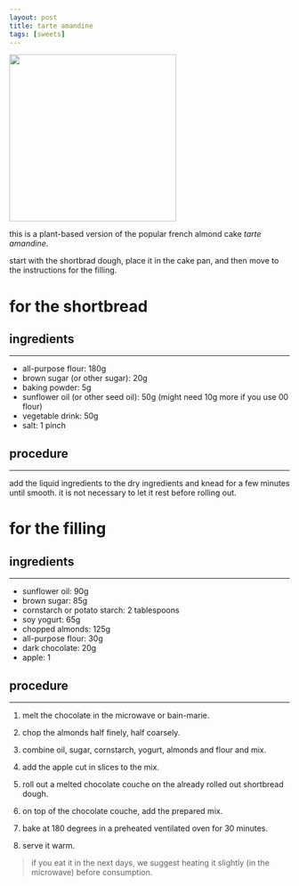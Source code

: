 ```yaml
---
layout: post
title: tarte amandine
tags: [sweets]
---
```


 <img src="../../../images/tarte-amandine.jpeg" width="300">

this is a plant-based version of the popular french almond cake _tarte amandine_.

start with the shortbrad dough, place it in the cake pan, and then move to the instructions for the filling.

# for the shortbread

## ingredients
---

- all-purpose flour: 180g
- brown sugar (or other sugar): 20g
- baking powder: 5g
- sunflower oil (or other seed oil): 50g (might need 10g more if you use 00 flour)
- vegetable drink: 50g
- salt: 1 pinch

## procedure
---

add the liquid ingredients to the dry ingredients and knead for a few minutes until smooth. it is not necessary to let it rest before rolling out.


# for the filling

## ingredients
---

- sunflower oil: 90g
- brown sugar: 85g 
- cornstarch or potato starch: 2 tablespoons
- soy yogurt: 65g
- chopped almonds: 125g
- all-purpose flour: 30g 
- dark chocolate: 20g
- apple: 1

## procedure
---

1. melt the chocolate in the microwave or bain-marie. 
   
2. chop the almonds half finely, half coarsely. 
   
3. combine oil, sugar, cornstarch, yogurt, almonds and flour and mix. 
   
4. add the apple cut in slices to the mix.
   
5. roll out a melted chocolate couche on the already rolled out shortbread dough. 
   
6. on top of the chocolate couche, add the prepared mix.
   
7. bake at 180 degrees in a preheated ventilated oven for 30 minutes.

8. serve it warm.

> if you eat it in the next days, we suggest heating it slightly (in the microwave) before consumption.
